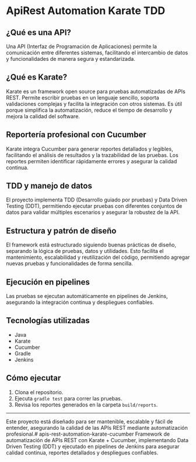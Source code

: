 # ApiRest Automation Karate TDD

## ¿Qué es una API?

Una API (Interfaz de Programación de Aplicaciones) permite la comunicación entre diferentes sistemas, facilitando el
intercambio de datos y funcionalidades de manera segura y estandarizada.

## ¿Qué es Karate?

Karate es un framework open source para pruebas automatizadas de APIs REST. Permite escribir pruebas en un lenguaje
sencillo, soporta validaciones complejas y facilita la integración con otros sistemas. Es útil porque simplifica la
automatización, reduce el tiempo de desarrollo y mejora la calidad del software.

## Reportería profesional con Cucumber

Karate integra Cucumber para generar reportes detallados y legibles, facilitando el análisis de resultados y la
trazabilidad de las pruebas. Los reportes permiten identificar rápidamente errores y asegurar la calidad continua.

## TDD y manejo de datos

El proyecto implementa TDD (Desarrollo guiado por pruebas) y Data Driven Testing (DDT), permitiendo ejecutar pruebas con
diferentes conjuntos de datos para validar múltiples escenarios y asegurar la robustez de la API.

## Estructura y patrón de diseño

El framework está estructurado siguiendo buenas prácticas de diseño, separando la lógica de pruebas, datos y utilidades.
Esto facilita el mantenimiento, escalabilidad y reutilización del código, permitiendo agregar nuevas pruebas y
funcionalidades de forma sencilla.

## Ejecución en pipelines

Las pruebas se ejecutan automáticamente en pipelines de Jenkins, asegurando la integración continua y despliegues
confiables.

## Tecnologías utilizadas

- Java
- Karate
- Cucumber
- Gradle
- Jenkins

## Cómo ejecutar

1. Clona el repositorio.
2. Ejecuta `gradle test` para correr las pruebas.
3. Revisa los reportes generados en la carpeta `build/reports`.

---
Este proyecto está diseñado para ser mantenible, escalable y fácil de entender, asegurando la calidad de las APIs REST
mediante automatización profesional.# apis-rest-automation-karate-cucumber
Framework de automatización de APIs REST con Karate + Cucumber, implementando Data Driven Testing (DDT) y ejecutado en
pipelines de Jenkins para asegurar calidad continua, reportes detallados y despliegues confiables.
